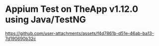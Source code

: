# Appium Test on TheApp v1.12.0 using Java/TestNG

https://github.com/user-attachments/assets/f4d7861b-d51e-46ab-ba13-7d190690b32c

